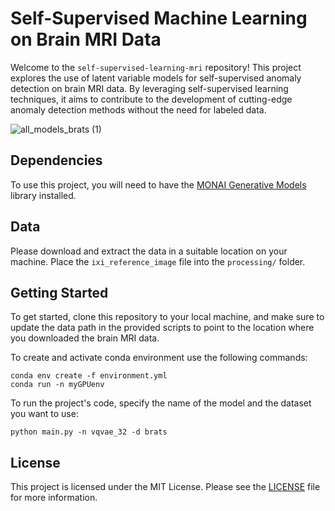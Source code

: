 # Self-Supervised Machine Learning on Brain MRI Data

Welcome to the `self-supervised-learning-mri` repository! This project explores the use of latent variable models for self-supervised anomaly detection on brain MRI data. By leveraging self-supervised learning techniques, it aims to contribute to the development of cutting-edge anomaly detection methods without the need for labeled data.

![all_models_brats (1)](https://user-images.githubusercontent.com/49316611/235380655-344e6290-02df-4192-b9a5-9c85250cacc3.jpg)

## Dependencies

To use this project, you will need to have the [MONAI Generative Models](https://github.com/Project-MONAI/GenerativeModels) library installed.

## Data

Please download and extract the data in a suitable location on your machine. Place the `ixi_reference_image` file into the `processing/` folder.

## Getting Started

To get started, clone this repository to your local machine, and make sure to update the data path in the provided scripts to point to the location where you downloaded the brain MRI data.

To create and activate conda environment use the following commands:

```
conda env create -f environment.yml
conda run -n myGPUenv
```
To run the project's code, specify the name of the model and the dataset you want to use:
```
python main.py -n vqvae_32 -d brats
```

## License

This project is licensed under the MIT License. Please see the [LICENSE](LICENSE) file for more information.
